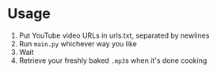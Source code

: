 # Usage

1) Put YouTube video URLs in urls.txt, separated by newlines
2) Run `main.py` whichever way you like
3) Wait
4) Retrieve your freshly baked `.mp3`s when it's done cooking